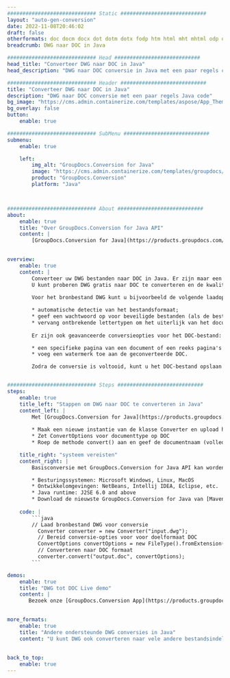 ```yaml
---
############################# Static ############################
layout: "auto-gen-conversion"
date: 2022-11-08T20:46:02
draft: false
otherformats: doc docm docx dot dotm dotx fodp htm html mht mhtml odp odt otp pot potm potx pps ppsm ppsx ppt pptm pptx rtf
breadcrumb: DWG naar DOC in Java

############################# Head ############################
head_title: "Converteer DWG naar DOC in Java"
head_description: "DWG naar DOC conversie in Java met een paar regels code. Converteer meer dan 160 bestandsindelingen met de GroupDocs-documentconversie-API voor Java"

############################# Header ############################
title: "Converteer DWG naar DOC in Java"
description: "DWG naar DOC conversie met een paar regels Java code"
bg_image: "https://cms.admin.containerize.com/templates/aspose/App_Themes/V3/images/bg/header1.png"
bg_overlay: false
button:
    enable: true

############################# SubMenu ############################
submenu:
    enable: true

    left:
        img_alt: "GroupDocs.Conversion for Java"
        image: "https://cms.admin.containerize.com/templates/groupdocs/images/product-logos/90x90-noborder/groupdocs-conversion-java.png"
        product: "GroupDocs.Conversion"
        platform: "Java"



############################# About ############################
about:
    enable: true
    title: "Over GroupDocs.Conversion for Java API"
    content: |
        [GroupDocs.Conversion for Java](https://products.groupdocs.com/conversion/java/) is een geavanceerde conversie-API voor bestandsindelingen voor het converteren tussen populaire afbeeldings- en documentindelingen zoals Microsoft Office, OpenDocument, PDF, HTML, e-mail, CAD. en nog veel meer met slechts een paar regels code. De native API detecteert automatisch de formaten van de originele documenten en biedt veel opties voor het aanpassen van de geconverteerde documenten. Naast de functie om informatie uit een document te extraheren, ondersteunt het standaard ook het cachen van de conversieresultaten naar de lokale schijf. Elk type cacheopslag kan echter worden ondersteund door de juiste interfaces te implementeren - Amazon S3, Dropbox, Google Drive, Windows Azure, Reddis of andere.
    

overview:
    enable: true
    content: |
        Converteer uw DWG bestanden naar DOC in Java. Er zijn maar een paar regels Java code nodig op elk platform naar keuze, zoals Windows, Linux, macOS.
        U kunt proberen DWG gratis naar DOC te converteren en de kwaliteit van de conversieresultaten te evalueren. Naast eenvoudige scripts voor bestandsconversie, kunt u meer geavanceerde opties proberen voor het laden van het DWG-bronbestand en het opslaan van de DOC-uitvoer. 
        
        Voor het bronbestand DWG kunt u bijvoorbeeld de volgende laadopties gebruiken:

        * automatische detectie van het bestandsformaat;
        * geef een wachtwoord op voor beveiligde bestanden (als de bestandsindeling dit ondersteunt);
        * vervang ontbrekende lettertypen om het uiterlijk van het document te behouden.
        
        Er zijn ook geavanceerde conversieopties voor het DOC-bestand:

        * een specifieke pagina van een document of een reeks pagina's converteren;
        * voeg een watermerk toe aan de geconverteerde DOC.

        Zodra de conversie is voltooid, kunt u het DOC-bestand opslaan in uw lokale bestandspad of in opslag van derden, zoals FTP, Amazon S3, Google Drive, Dropbox enz. Let op - om DWG te converteren tot DOC, hoeft u geen extra software te installeren, zoals MS Office, Open Office, Adobe Acrobat Reader etc.


############################# Steps ############################
steps:
    enable: true
    title_left: "Stappen om DWG naar DOC te converteren in Java"
    content_left: |
        Met [GroupDocs.Conversion for Java](https://products.groupdocs.com/conversion/java/) kunnen ontwikkelaars het DWG-bestand eenvoudig converteren naar DOC met een paar regels code.
        
        * Maak een nieuwe instantie van de klasse Converter en upload het bestand DWG met het volledige pad
        * Zet ConvertOptions voor documenttype op DOC
        * Roep de methode convert() aan en geef de documentnaam (volledig pad) en formaat (DOC) door als parameter

    title_right: "systeem vereisten"
    content_right: |
        Basisconversie met GroupDocs.Conversion for Java API kan worden gedaan met slechts een paar regels code. Onze API's worden ondersteund op alle belangrijke platforms en besturingssystemen. Voordat u de onderstaande code uitvoert, moet u ervoor zorgen dat de volgende vereisten op uw systeem zijn geïnstalleerd.

        * Besturingssystemen: Microsoft Windows, Linux, MacOS
        * Ontwikkelomgevingen: NetBeans, Intellij IDEA, Eclipse, etc.
        * Java runtime: J2SE 6.0 and above
        * Download de nieuwste GroupDocs.Conversion for Java van [Maven](https://repository.groupdocs.com/webapp/#/artifacts/browse/tree/General/repo/com/groupdocs/groupdocs-conversion)
         
    code: |
        ```java    
        // Laad bronbestand DWG voor conversie
          Converter converter = new Converter("input.dwg");
          // Bereid conversie-opties voor voor doelformaat DOC
          ConvertOptions convertOptions = new FileType().fromExtension("doc").getConvertOptions();
          // Converteren naar DOC formaat
          converter.convert("output.doc", convertOptions);
        ```

demos:
    enable: true
    title: "DWG tot DOC Live demo"
    content: |
       Bezoek onze [GroupDocs.Conversion App](https://products.groupdocs.app/conversion/family) website en probeer DWG naar DOC conversie nu. De gratis demo heeft de volgende voordelen:
          

more_formats:
    enable: true
    title: "Andere ondersteunde DWG conversies in Java"
    content: "U kunt DWG ook converteren naar vele andere bestandsindelingen. Zie de lijst hieronder."
       
       
back_to_top:
    enable: true
---
```


